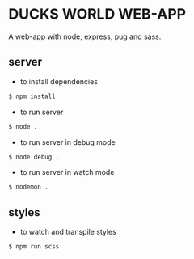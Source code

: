 # DUCKS WORLD WEB-APP

A web-app with node, express, pug and sass.

## server

- to install dependencies

```sh
$ npm install
```

- to run server

```sh
$ node .
```

- to run server in debug mode

```sh
$ node debug .
```

- to run server in watch mode

```sh
$ nodemon .
```

## styles

- to watch and transpile styles

```sh
$ npm run scss
```